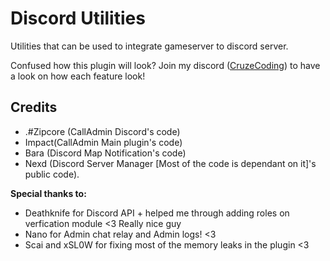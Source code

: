 # Discord Utilities
Utilities that can be used to integrate gameserver to discord server.

Confused how this plugin will look? Join my discord ([CruzeCoding](https://discord.gg/XfYf62a)) to have a look on how each feature look!

## Credits
* .#Zipcore (CallAdmin Discord's code)
* Impact(CallAdmin Main plugin's code)
* Bara (Discord Map Notification's code)
* Nexd (Discord Server Manager [Most of the code is dependant on it]'s public code).

**Special thanks to:**
* Deathknife for Discord API + helped me through adding roles on verfication module <3 Really nice guy
* Nano for Admin chat relay and Admin logs! <3
* Scai and xSL0W for fixing most of the memory leaks in the plugin <3
